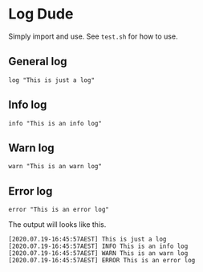 # Log Dude

Simply import and use. See `test.sh` for how to use.

## General log
```
log "This is just a log"
```
## Info log
```
info "This is an info log"
```

## Warn log
```
warn "This is an warn log"
```

## Error log
```
error "This is an error log"
```

The output will looks like this.

```
[2020.07.19-16:45:57AEST] This is just a log 
[2020.07.19-16:45:57AEST] INFO This is an info log 
[2020.07.19-16:45:57AEST] WARN This is an warn log 
[2020.07.19-16:45:57AEST] ERROR This is an error log 
```
